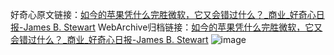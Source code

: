好奇心原文链接：[如今的苹果凭什么完胜微软，它又会错过什么？_商业_好奇心日报-James B. Stewart](https://www.qdaily.com/articles/5788.html)
WebArchive归档链接：[如今的苹果凭什么完胜微软，它又会错过什么？_商业_好奇心日报-James B. Stewart](http://web.archive.org/web/20190623165500/https://www.qdaily.com/articles/5788.html)
![image](http://ww3.sinaimg.cn/large/007d5XDply1g3w96sab3yj30u05fznpd)